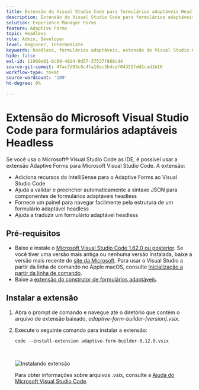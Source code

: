 ```yaml
---
title: Extensão do Visual Studio Code para formulários adaptáveis Headless
description: Extensão do Visual Studio Code para formulários adaptáveis Headless
solution: Experience Manager Forms
feature: Adaptive Forms
topic: Headless
role: Admin, Developer
level: Beginner, Intermediate
keywords: headless, formulários adaptáveis, extensão do Visual Studio Code
hide: false
exl-id: 11960e91-6c09-48d4-9d57-37537f808cd4
source-git-commit: 47ac7d03c8c4fa18ac3bdcef04352fdd1cad1b16
workflow-type: tm+mt
source-wordcount: '189'
ht-degree: 0%

---
```


# Extensão do Microsoft Visual Studio Code para formulários adaptáveis Headless

Se você usa o Microsoft® Visual Studio Code as IDE, é possível usar a extensão Adaptive Forms para Microsoft Visual Studio Code. A extensão:

* Adiciona recursos do IntelliSense para o Adaptive Forms ao Visual Studio Code
* Ajuda a validar e preencher automaticamente a sintaxe JSON para componentes de formulários adaptáveis headless
* Fornece um painel para navegar facilmente pela estrutura de um formulário adaptável headless
* Ajuda a traduzir um formulário adaptável headless

<!-- 

The extension o easily navigate the structure 

Adobe provides an extension for Microsoft&reg; Visual Studio Code to make it easier for you to navigate structure and develop Headless adaptive forms in Visual Studio Code. The extension adds Adaptive Forms related IntelliSense capabilities and helps auto-complete Headless adaptive forms JSON syntax. It also adds a panel, titled Forms Tree, to help navigate structure of Headless adaptive form. 

-->

## Pré-requisitos

* Baixe e instale o [Microsoft Visual Studio Code 1.62.0 ou posterior](https://code.visualstudio.com/docs/supporting/FAQ#_how-do-i-find-the-version). Se você tiver uma versão mais antiga ou nenhuma versão instalada, baixe a versão mais recente do [site da Microsoft](https://code.visualstudio.com/docs/setup/setup-overview). Para usar o Visual Studio a partir da linha de comando no Apple macOS, consulte [Inicialização a partir da linha de comando](https://code.visualstudio.com/docs/setup/mac#_launching-from-the-command-line).
* Baixe a [extensão do construtor de formulários adaptáveis](/help/assets/adaptive-form-builder-0.12.0.vsix).

## Instalar a extensão

1. Abra o prompt de comando e navegue até o diretório que contém o arquivo de extensão baixado, *adaptive-form-builder-[version].vsix*.

1. Execute o seguinte comando para instalar a extensão:

   `code -–install-extension adaptive-form-builder-0.12.0.vsix`

   <br>

   ![Instalando extensão](/help/assets/install-extension.png)


   Para obter informações sobre arquivos .vsix, consulte a [Ajuda do Microsoft Visual Studio Code](https://code.visualstudio.com/docs/editor/extension-marketplace#_install-from-a-vsix).
